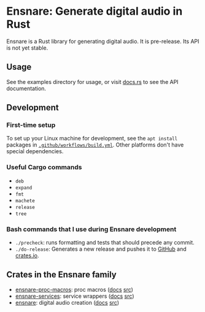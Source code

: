 # Ensnare: Generate digital audio in Rust

Ensnare is a Rust library for generating digital audio. It is pre-release. Its
API is not yet stable.

## Usage

See the examples directory for usage, or visit
[docs.rs](https://docs.rs/ensnare/latest/ensnare/) to see the API documentation.

## Development

### First-time setup

To set up your Linux machine for development, see the `apt install` packages in
[`.github/workflows/build.yml`](./.github/workflows/build.yml). Other platforms
don't have special dependencies.

### Useful Cargo commands

* `deb`
* `expand`
* `fmt`
* `machete`
* `release`
* `tree`

### Bash commands that I use during Ensnare development

* `./precheck`: runs formatting and tests that should precede any commit.
* `./do-release`: Generates a new release and pushes it to
  [GitHub](https://github.com/ensnare-org/ensnare) and
  [crates.io](https://crates.io/crates/ensnare).

## Crates in the Ensnare family

* [ensnare-proc-macros](https://crates.io/crates/ensnare-proc-macros): proc macros ([docs](https://docs.rs/ensnare-proc-macros/) [src](https://github.com/ensnare-org/ensnare/tree/main/crates/proc-macros))
* [ensnare-services](https://crates.io/crates/ensnare-services): service wrappers ([docs](https://docs.rs/ensnare-services/) [src](https://github.com/ensnare-org/ensnare/tree/main/crates/services))
* [ensnare](https://crates.io/crates/ensnare): digital audio creation ([docs](https://docs.rs/ensnare/) [src](https://github.com/ensnare-org/ensnare))
